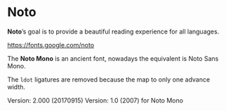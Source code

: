 # Noto

**Noto**’s goal is to provide a beautiful reading experience for all languages.

https://fonts.google.com/noto

The **Noto Mono** is an ancient font, nowadays the equivalent is Noto Sans Mono.

The `ldot` ligatures are removed because the map to only one advance width.

Version: 2.000 (20170915)
Version: 1.0 (2007) for Noto Mono
